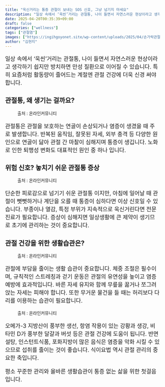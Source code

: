 ```yaml
---
title: "욱신거리는 통증 관절이 보내는 SOS 신호, 그냥 넘기지 마세요"
description: "일상 속에서 ‘욱씬’거리는 관절통, 나이 들면서 자연스러운 현상이라고 생각하기 쉽지만 방치하면 만성 질환으로 이어질 수 있습니다. 특히 요즘처럼 활동량이 줄어드는 계절엔 관절 건강에 더욱 신경 써야 합니다."
date: 2025-04-20T00:35:39+09:00
draft: false
categories: ["wellness"]
tags: ["관절염"]
images: ["https://ingihgoyonet.site/wp-content/uploads/2025/04/손가락관절-2-1024x683.png", "https://ingihgoyonet.site/wp-content/uploads/2025/04/관절통-1024x683.jpg", "https://ingihgoyonet.site/wp-content/uploads/2025/04/손가락관절-1024x683.jpg", "https://ingihgoyonet.site/wp-content/uploads/2025/04/무릎통증-1024x683.png"]
author: "김현지"
---
```


<p style="font-size:18px">일상 속에서 ‘욱씬’거리는 관절통, 나이 들면서 자연스러운 현상이라고 생각하기 쉽지만 방치하면 만성 질환으로 이어질 수 있습니다. 특히 요즘처럼 활동량이 줄어드는 계절엔 관절 건강에 더욱 신경 써야 합니다.</p> <h2 >관절통, 왜 생기는 걸까요?</h2> <figure ><img src="https://ingihgoyonet.site/wp-content/uploads/2025/04/손가락관절-2-1024x683.png" alt="" style="aspect-ratio:16/9;object-fit:cover"/><figcaption >출처 : 온라인커뮤니티</figcaption></figure> <p style="font-size:18px">관절통은 관절을 보호하는 연골이 손상되거나 염증이 생겼을 때 주로 발생합니다. 반복된 움직임, 잘못된 자세, 외부 충격 등 다양한 원인으로 연골이 닳아 관절 간 마찰이 심해지며 통증이 생깁니다. 노화로 인한 퇴행성 변화도 대표적인 원인 중 하나 입니다.</p> <h2 >위험 신호? 놓치기 쉬운 관절통 증상</h2> <figure ><img src="https://ingihgoyonet.site/wp-content/uploads/2025/04/관절통-1024x683.jpg" alt="" style="aspect-ratio:16/9;object-fit:cover"/><figcaption >출처 : 온라인커뮤니티</figcaption></figure> <p style="font-size:18px">단순한 피로감으로 넘기기 쉬운 관절통 이지만, 아침에 일어날 때 관절이 뻣뻣하거나 계단을 오를 때 통증이 심하다면 이상 신호일 수 있습니다. 부종이나 열감, 특정 부위가 지속적으로 욱신거린다면 전문 진료가 필요합니다. 증상이 심해지면 일상생활에 큰 제약이 생기므로 초기에 관리하는 것이 중요합니다.</p> <h2 >관절 건강을 위한 생활습관은?</h2> <figure ><img src="https://ingihgoyonet.site/wp-content/uploads/2025/04/손가락관절-1024x683.jpg" alt="" style="aspect-ratio:16/9;object-fit:cover"/><figcaption >출처 : 온라인커뮤니티</figcaption></figure> <p style="font-size:18px">관절에 부담을 줄이는 생활 습관이 중요합니다. 체중 조절은 필수이며, 규칙적인 스트레칭과 걷기 운동은 관절의 유연성을 높이고 염증 예방에 효과적입니다. 바른 자세 유지와 함께 무릎을 꿇거나 쪼그려 앉는 자세는 피해야 합니다. 또한 무거운 물건을 들 때는 허리보다 다리를 이용하는 습관이 필요합니다.</p> <figure ><img src="https://ingihgoyonet.site/wp-content/uploads/2025/04/무릎통증-1024x683.png" alt="" style="aspect-ratio:16/9;object-fit:cover"/><figcaption >출처 : 온라인커뮤니티</figcaption></figure> <p style="font-size:18px">오메가-3 지방산이 풍부한 생선, 항염 작용이 있는 강황과 생강, 비타민 D가 풍부한 달걀과 버섯 등은 관절 건강에 도움이 됩니다. 반면 설탕, 인스턴트식품, 포화지방이 많은 음식은 염증을 악화 시킬 수 있으므로 섭취를 줄이는 것이 좋습니다. 식이요법 역시 관절 관리의 중요한 축입니다.</p> <p style="font-size:18px">평소 꾸준한 관리와 올바른 생활습관이 통증 없는 삶을 위한 첫걸음입니다.</p>